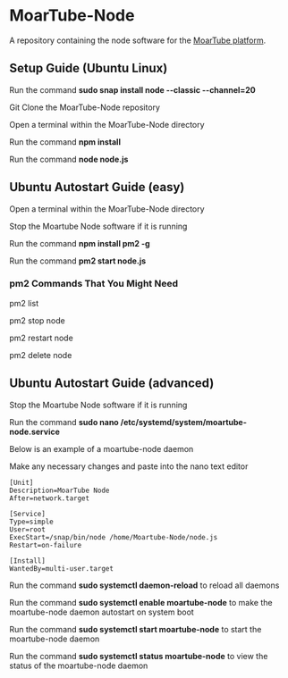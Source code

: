 # MoarTube-Node
A repository containing the node software for the [MoarTube platform](http://www.moartube.com).

## Setup Guide (Ubuntu Linux)

Run the command **sudo snap install node --classic --channel=20**

Git Clone the MoarTube-Node repository

Open a terminal within the MoarTube-Node directory

Run the command **npm install**

Run the command **node node.js**

## Ubuntu Autostart Guide (easy)

Open a terminal within the MoarTube-Node directory

Stop the Moartube Node software if it is running

Run the command **npm install pm2 -g**

Run the command **pm2 start node.js**

### pm2 Commands That You Might Need

pm2 list

pm2 stop node

pm2 restart node

pm2 delete node

## Ubuntu Autostart Guide (advanced)

Stop the Moartube Node software if it is running

Run the command **sudo nano /etc/systemd/system/moartube-node.service**

Below is an example of a moartube-node daemon

Make any necessary changes and paste into the nano text editor

```
[Unit]
Description=MoarTube Node
After=network.target

[Service]
Type=simple
User=root
ExecStart=/snap/bin/node /home/Moartube-Node/node.js
Restart=on-failure

[Install]
WantedBy=multi-user.target
```

Run the command **sudo systemctl daemon-reload** to reload all daemons

Run the command **sudo systemctl enable moartube-node** to make the moartube-node daemon autostart on system boot

Run the command **sudo systemctl start moartube-node** to start the moartube-node daemon

Run the command **sudo systemctl status moartube-node** to view the status of the moartube-node daemon
